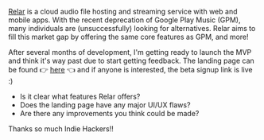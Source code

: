 [Relar](https://www.indiehackers.com/product/relar) is a cloud audio file hosting and streaming service with web and mobile apps. With the recent deprecation of Google Play Music (GPM), many individuals are (unsuccessfully) looking for alternatives. Relar aims to fill this market gap by offering the same core features as GPM, and more!

After several months of development, I'm getting ready to launch the MVP and think it's way past due to start getting feedback. The landing page can be found 👉 [here](https://relar.app/?utm_source=indie_hackers&utm_medium=social&utm_campaign=landing_feedback) 👈 and if anyone is interested, the beta signup link is live :)

- Is it clear what features Relar offers?
- Does the landing page have any major UI/UX flaws?
- Are there any improvements you think could be made?

Thanks so much Indie Hackers!!

